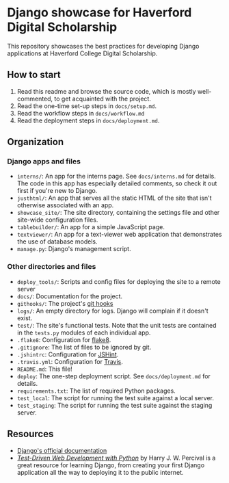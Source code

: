 # Django showcase for Haverford Digital Scholarship
This repository showcases the best practices for developing Django applications at Haverford College Digital Scholarship.


## How to start
1. Read this readme and browse the source code, which is mostly well-commented, to get acquainted with the project.
2. Read the one-time set-up steps in `docs/setup.md`.
3. Read the workflow steps in `docs/workflow.md`
4. Read the deployment steps in `docs/deployment.md`.


## Organization
### Django apps and files
- `interns/`: An app for the interns page. See `docs/interns.md` for details. The code in this app has especially detailed comments, so check it out first if you're new to Django.
- `justhtml/`: An app that serves all the static HTML of the site that isn't otherwise associated with an app.
- `showcase_site/`: The site directory, containing the settings file and other site-wide configuration files.
- `tablebuilder/`: An app for a simple JavaScript page.
- `textviewer/`: An app for a text-viewer web application that demonstrates the use of database models.
- `manage.py`: Django's management script.

### Other directories and files
- `deploy_tools/`: Scripts and config files for deploying the site to a remote server
- `docs/`: Documentation for the project.
- `githooks/`: The project's [git hooks](https://git-scm.com/book/en/v2/Customizing-Git-Git-Hooks)
- `logs/`: An empty directory for logs. Django will complain if it doesn't exist.
- `test/`: The site's functional tests. Note that the unit tests are contained in the `tests.py` modules of each individual app.
- `.flake8`: Configuration for [flake8](http://flake8.pycqa.org/en/latest/index.html#).
- `.gitignore`: The list of files to be ignored by git.
- `.jshintrc`: Configuration for [JSHint](https://jshint.com/).
- `.travis.yml`: Configuration for [Travis](https://travis-ci.com/).
- `README.md`: This file!
- `deploy`: The one-step deployment script. See `docs/deployment.md` for details.
- `requirements.txt`: The list of required Python packages.
- `test_local`: The script for running the test suite against a local server.
- `test_staging`: The script for running the test suite against the staging server.


## Resources
- [Django's official documentation](https://github.com/HCDigitalScholarship/django-showcase-2)
- *[Test-Driven Web Development with Python](https://www.obeythetestinggoat.com/pages/book.html#toc)* by Harry J. W. Percival is a great resource for learning Django, from creating your first Django application all the way to deploying it to the public internet.
